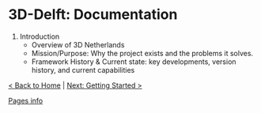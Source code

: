 # 3D-Delft: Documentation 

1. Introduction
    - Overview of 3D Netherlands
    - Mission/Purpose: Why the project exists and the problems it solves.
    - Framework History & Current state: key developments, version history, and current capabilities

[< Back to Home](./index.md) | [Next: Getting Started >](./getting-started.md)

[Pages info](./pages/example/pages.md)